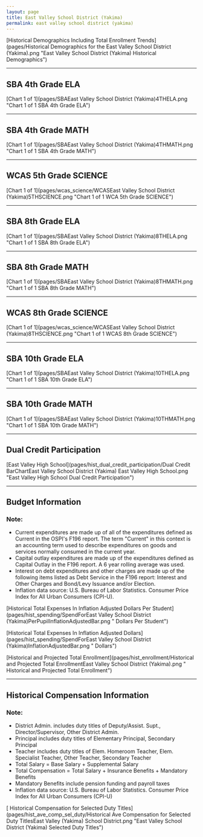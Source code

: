 ```yaml
---
layout: page
title: East Valley School District (Yakima)
permalink: east valley school district (yakima)
---
```



[Historical Demographics Including Total Enrollment Trends](pages/Historical Demographics for the East Valley School District (Yakima).png "East Valley School District (Yakima) Historical Demographics")

___

## SBA 4th Grade ELA

[Chart 1 of 1](pages/SBAEast Valley School District (Yakima)4THELA.png "Chart 1 of 1 SBA 4th Grade ELA")


___

## SBA 4th Grade MATH

[Chart 1 of 1](pages/SBAEast Valley School District (Yakima)4THMATH.png "Chart 1 of 1 SBA 4th Grade MATH")


___

## WCAS 5th Grade SCIENCE

[Chart 1 of 1](pages/wcas_science/WCASEast Valley School District (Yakima)5THSCIENCE.png "Chart 1 of 1 WCA 5th Grade SCIENCE")


___

## SBA 8th Grade ELA

[Chart 1 of 1](pages/SBAEast Valley School District (Yakima)8THELA.png "Chart 1 of 1 SBA 8th Grade ELA")


___

## SBA 8th Grade MATH

[Chart 1 of 1](pages/SBAEast Valley School District (Yakima)8THMATH.png "Chart 1 of 1 SBA 8th Grade MATH")


___

## WCAS 8th Grade SCIENCE

[Chart 1 of 1](pages/wcas_science/WCASEast Valley School District (Yakima)8THSCIENCE.png "Chart 1 of 1 WCAS 8th Grade SCIENCE")


___

## SBA 10th Grade ELA

[Chart 1 of 1](pages/SBAEast Valley School District (Yakima)10THELA.png "Chart 1 of 1 SBA 10th Grade ELA")


___

## SBA 10th Grade MATH

[Chart 1 of 1](pages/SBAEast Valley School District (Yakima)10THMATH.png "Chart 1 of 1 SBA 10th Grade MATH")


___

## Dual Credit Participation

[East Valley High School](pages/hist_dual_credit_participation/Dual Credit BarChartEast Valley School District (Yakima) East Valley High School.png "East Valley High School Dual Credit Participation")


___

## Budget Information
### Note:
- Current expenditures are made up of all of the expenditures defined as Current in the OSPI's F196 report. The term "Current" in this context is an accounting term used to describe expenditures on goods and services normally consumed in the current year.
- Capital outlay expenditures are made up of the expenditures defined as Capital Outlay in the F196 report. A 6 year rolling average was used.
- Interest on debt expenditures and other charges are made up of the following items listed as Debt Service in the F196 report: Interest and Other Charges and Bond/Levy Issuance and/or Election.
- Inflation data source: U.S. Bureau of Labor Statistics. Consumer Price Index for All Urban Consumers (CPI-U).

[Historical Total Expenses In Inflation Adjusted Dollars Per Student](pages/hist_spending/SpendForEast Valley School District (Yakima)PerPupilInflationAdjustedBar.png " Dollars Per Student")

[Historical Total Expenses In Inflation Adjusted Dollars](pages/hist_spending/SpendForEast Valley School District (Yakima)InflationAdjustedBar.png " Dollars")

[Historical and Projected Total Enrollment](pages/hist_enrollment/Historical and Projected Total EnrollmentEast Valley School District (Yakima).png " Historical and Projected Total Enrollment")


___

## Historical Compensation Information
### Note:
- District Admin. includes duty titles of Deputy/Assist. Supt., Director/Supervisor, Other District Admin.
- Principal includes duty titles of Elementary Principal, Secondary Principal
- Teacher includes duty titles of Elem. Homeroom Teacher, Elem. Specialist Teacher, Other Teacher, Secondary Teacher
- Total Salary = Base Salary + Supplemental Salary
- Total Compensation = Total Salary + Insurance Benefits + Mandatory Benefits
- Mandatory Benefits include pension funding and payroll taxes
- Inflation data source: U.S. Bureau of Labor Statistics. Consumer Price Index for All Urban Consumers (CPI-U)

[ Historical Compensation for Selected Duty Titles](pages/hist_ave_comp_sel_duty/Historical Ave Compensation for Selected Duty TitlesEast Valley (Yakima) School District.png "East Valley School District (Yakima) Selected Duty Titles")

